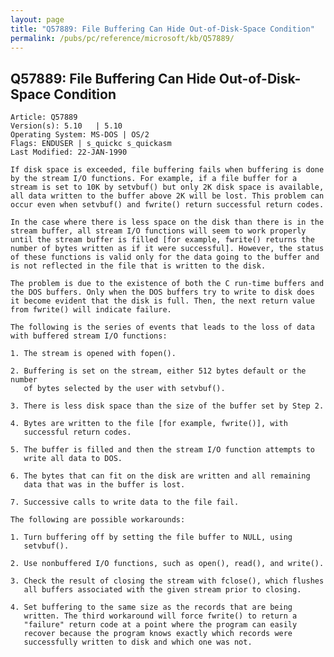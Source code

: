 ```yaml
---
layout: page
title: "Q57889: File Buffering Can Hide Out-of-Disk-Space Condition"
permalink: /pubs/pc/reference/microsoft/kb/Q57889/
---
```


## Q57889: File Buffering Can Hide Out-of-Disk-Space Condition

	Article: Q57889
	Version(s): 5.10   | 5.10
	Operating System: MS-DOS | OS/2
	Flags: ENDUSER | s_quickc s_quickasm
	Last Modified: 22-JAN-1990
	
	If disk space is exceeded, file buffering fails when buffering is done
	by the stream I/O functions. For example, if a file buffer for a
	stream is set to 10K by setvbuf() but only 2K disk space is available,
	all data written to the buffer above 2K will be lost. This problem can
	occur even when setvbuf() and fwrite() return successful return codes.
	
	In the case where there is less space on the disk than there is in the
	stream buffer, all stream I/O functions will seem to work properly
	until the stream buffer is filled [for example, fwrite() returns the
	number of bytes written as if it were successful]. However, the status
	of these functions is valid only for the data going to the buffer and
	is not reflected in the file that is written to the disk.
	
	The problem is due to the existence of both the C run-time buffers and
	the DOS buffers. Only when the DOS buffers try to write to disk does
	it become evident that the disk is full. Then, the next return value
	from fwrite() will indicate failure.
	
	The following is the series of events that leads to the loss of data
	with buffered stream I/O functions:
	
	1. The stream is opened with fopen().
	
	2. Buffering is set on the stream, either 512 bytes default or the number
	   of bytes selected by the user with setvbuf().
	
	3. There is less disk space than the size of the buffer set by Step 2.
	
	4. Bytes are written to the file [for example, fwrite()], with
	   successful return codes.
	
	5. The buffer is filled and then the stream I/O function attempts to
	   write all data to DOS.
	
	6. The bytes that can fit on the disk are written and all remaining
	   data that was in the buffer is lost.
	
	7. Successive calls to write data to the file fail.
	
	The following are possible workarounds:
	
	1. Turn buffering off by setting the file buffer to NULL, using
	   setvbuf().
	
	2. Use nonbuffered I/O functions, such as open(), read(), and write().
	
	3. Check the result of closing the stream with fclose(), which flushes
	   all buffers associated with the given stream prior to closing.
	
	4. Set buffering to the same size as the records that are being
	   written. The third workaround will force fwrite() to return a
	   "failure" return code at a point where the program can easily
	   recover because the program knows exactly which records were
	   successfully written to disk and which one was not.
